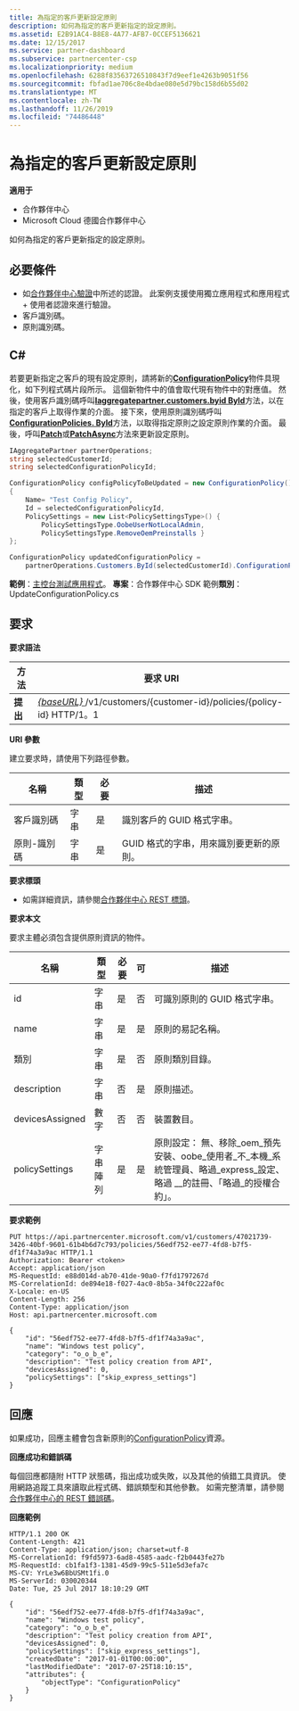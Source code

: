 ```yaml
---
title: 為指定的客戶更新設定原則
description: 如何為指定的客戶更新指定的設定原則。
ms.assetid: E2B91AC4-B8E8-4A77-AFB7-0CCEF5136621
ms.date: 12/15/2017
ms.service: partner-dashboard
ms.subservice: partnercenter-csp
ms.localizationpriority: medium
ms.openlocfilehash: 6288f83563726510843f7d9eef1e4263b9051f56
ms.sourcegitcommit: fbfad1ae706c8e4bdae080e5d79bc158d6b55d02
ms.translationtype: MT
ms.contentlocale: zh-TW
ms.lasthandoff: 11/26/2019
ms.locfileid: "74486448"
---
```

# <a name="update-a-configuration-policy-for-the-specified-customer"></a>為指定的客戶更新設定原則


**適用于**

- 合作夥伴中心
- Microsoft Cloud 德國合作夥伴中心

如何為指定的客戶更新指定的設定原則。

## <a name="span-idprerequisitesspan-idprerequisitesspan-idprerequisitesprerequisites"></a><span id="Prerequisites"/><span id="prerequisites"/><span id="PREREQUISITES"/>必要條件


- 如[合作夥伴中心驗證](partner-center-authentication.md)中所述的認證。 此案例支援使用獨立應用程式和應用程式 + 使用者認證來進行驗證。
- 客戶識別碼。
- 原則識別碼。

## <a name="span-idc_span-idc_c"></a><span id="C_"/><span id="c_"/>C#


若要更新指定之客戶的現有設定原則，請將新的[**ConfigurationPolicy**](https://docs.microsoft.com/dotnet/api/microsoft.store.partnercenter.models.devicesdeployment.configurationpolicy)物件具現化，如下列程式碼片段所示。 這個新物件中的值會取代現有物件中的對應值。 然後，使用客戶識別碼呼叫[**Iaggregatepartner.customers.byid ById**](https://docs.microsoft.com/dotnet/api/microsoft.store.partnercenter.customers.icustomercollection.byid)方法，以在指定的客戶上取得作業的介面。 接下來，使用原則識別碼呼叫[**ConfigurationPolicies. ById**](https://docs.microsoft.com/dotnet/api/microsoft.store.partnercenter.devicesdeployment.iconfigurationpolicycollection.byid)方法，以取得指定原則之設定原則作業的介面。 最後，呼叫[**Patch**](https://docs.microsoft.com/dotnet/api/microsoft.store.partnercenter.devicesdeployment.iconfigurationpolicy.patch)或[**PatchAsync**](https://docs.microsoft.com/dotnet/api/microsoft.store.partnercenter.devicesdeployment.iconfigurationpolicy.patchasync)方法來更新設定原則。

``` csharp
IAggregatePartner partnerOperations;
string selectedCustomerId;
string selectedConfigurationPolicyId;

ConfigurationPolicy configPolicyToBeUpdated = new ConfigurationPolicy()
{
    Name= "Test Config Policy",
    Id = selectedConfigurationPolicyId,
    PolicySettings = new List<PolicySettingsType>() { 
        PolicySettingsType.OobeUserNotLocalAdmin, 
        PolicySettingsType.RemoveOemPreinstalls }
};

ConfigurationPolicy updatedConfigurationPolicy = 
    partnerOperations.Customers.ById(selectedCustomerId).ConfigurationPolicies.ById(selectedConfigurationPolicyId).Patch(configPolicyToBeUpdated);
```

**範例**：[主控台測試應用程式](console-test-app.md)。 **專案**：合作夥伴中心 SDK 範例**類別**： UpdateConfigurationPolicy.cs

## <a name="span-idrequestspan-idrequestspan-idrequestrequest"></a><span id="Request"/><span id="request"/><span id="REQUEST"/>要求


**要求語法**

| 方法  | 要求 URI                                                                                          |
|---------|------------------------------------------------------------------------------------------------------|
| **提出** | [ *{baseURL}* ](partner-center-rest-urls.md)/v1/customers/{customer-id}/policies/{policy-id} HTTP/1。1 |

 

**URI 參數**

建立要求時，請使用下列路徑參數。

| 名稱        | 類型   | 必要 | 描述                                                   |
|-------------|--------|----------|---------------------------------------------------------------|
| 客戶識別碼 | 字串 | 是      | 識別客戶的 GUID 格式字串。         |
| 原則-識別碼   | 字串 | 是      | GUID 格式的字串，用來識別要更新的原則。 |

 

**要求標頭**

- 如需詳細資訊，請參閱[合作夥伴中心 REST 標頭](headers.md)。

**要求本文**

要求主體必須包含提供原則資訊的物件。

| 名稱            | 類型             | 必要 | 可 | 描述                                                                                                                                              |
|-----------------|------------------|----------|-----------|----------------------------------------------------------------------------------------------------------------------------------------------------------|
| id              | 字串           | 是      | 否        | 可識別原則的 GUID 格式字串。                                                                                                    |
| name            | 字串           | 是      | 是       | 原則的易記名稱。                                                                                                                         |
| 類別        | 字串           | 是      | 否        | 原則類別目錄。                                                                                                                                     |
| description     | 字串           | 否       | 是       | 原則描述。                                                                                                                                  |
| devicesAssigned | 數字           | 否       | 否        | 裝置數目。                                                                                                                                   |
| policySettings  | 字串陣列 | 是      | 是       | 原則設定： 無、移除\_oem\_預先安裝、oobe\_使用者\_不\_本機\_系統管理員、略過\_express\_設定、略過 \_\_的註冊、「略過\_的授權合約」。 |

 

**要求範例**

```http
PUT https://api.partnercenter.microsoft.com/v1/customers/47021739-3426-40bf-9601-61b4b6d7c793/policies/56edf752-ee77-4fd8-b7f5-df1f74a3a9ac HTTP/1.1
Authorization: Bearer <token> 
Accept: application/json
MS-RequestId: e88d014d-ab70-41de-90a0-f7fd1797267d
MS-CorrelationId: de894e18-f027-4ac0-8b5a-34f0c222af0c
X-Locale: en-US
Content-Length: 256
Content-Type: application/json
Host: api.partnercenter.microsoft.com

{
    "id": "56edf752-ee77-4fd8-b7f5-df1f74a3a9ac",
    "name": "Windows test policy",
    "category": "o_o_b_e",
    "description": "Test policy creation from API",
    "devicesAssigned": 0,
    "policySettings": ["skip_express_settings"]
}
```

## <a name="span-idresponsespan-idresponsespan-idresponseresponse"></a><span id="Response"/><span id="response"/><span id="RESPONSE"/>回應


如果成功，回應主體會包含新原則的[ConfigurationPolicy](device-deployment-resources.md#configurationpolicy)資源。

**回應成功和錯誤碼**

每個回應都隨附 HTTP 狀態碼，指出成功或失敗，以及其他的偵錯工具資訊。 使用網路追蹤工具來讀取此程式碼、錯誤類型和其他參數。 如需完整清單，請參閱[合作夥伴中心的 REST 錯誤碼](error-codes.md)。

**回應範例**

```http
HTTP/1.1 200 OK
Content-Length: 421
Content-Type: application/json; charset=utf-8
MS-CorrelationId: f9fd5973-6ad8-4585-aadc-f2b0443fe27b
MS-RequestId: cb1fa1f3-1381-45d9-99c5-511e5d3efa7c
MS-CV: YrLe3w6BbUSMt1fi.0
MS-ServerId: 030020344
Date: Tue, 25 Jul 2017 18:10:29 GMT

{
    "id": "56edf752-ee77-4fd8-b7f5-df1f74a3a9ac",
    "name": "Windows test policy",
    "category": "o_o_b_e",
    "description": "Test policy creation from API",
    "devicesAssigned": 0,
    "policySettings": ["skip_express_settings"],
    "createdDate": "2017-01-01T00:00:00",
    "lastModifiedDate": "2017-07-25T18:10:15",
    "attributes": {
        "objectType": "ConfigurationPolicy"
    }
}
```

 

 





